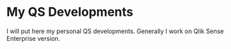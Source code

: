 # My QS Developments #

I will put here my personal QS developments. Generally I work on Qlik Sense Enterprise version.
